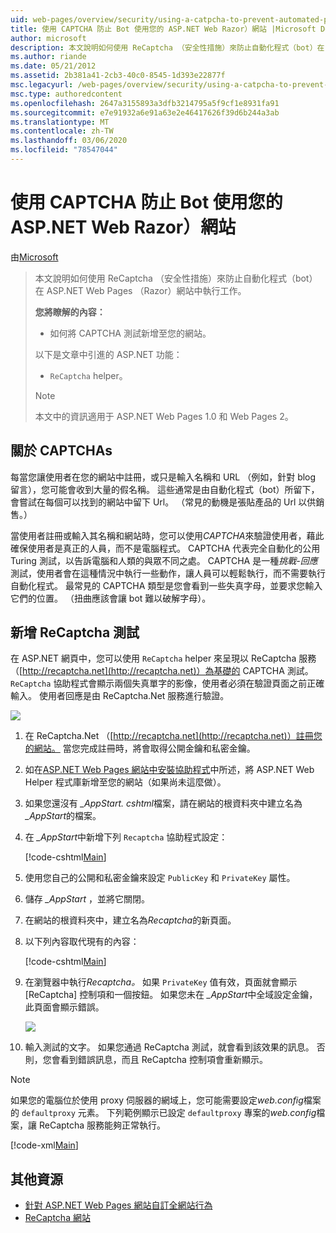```yaml
---
uid: web-pages/overview/security/using-a-catpcha-to-prevent-automated-programs-bots-from-using-your-aspnet-web-site
title: 使用 CAPTCHA 防止 Bot 使用您的 ASP.NET Web Razor）網站 |Microsoft Docs
author: microsoft
description: 本文說明如何使用 ReCaptcha （安全性措施）來防止自動化程式（bot）在 ASP.NET Web Pages （Razor）中執行工作 。
ms.author: riande
ms.date: 05/21/2012
ms.assetid: 2b381a41-2cb3-40c0-8545-1d393e22877f
msc.legacyurl: /web-pages/overview/security/using-a-catpcha-to-prevent-automated-programs-bots-from-using-your-aspnet-web-site
msc.type: authoredcontent
ms.openlocfilehash: 2647a3155893a3dfb3214795a5f9cf1e8931fa91
ms.sourcegitcommit: e7e91932a6e91a63e2e46417626f39d6b244a3ab
ms.translationtype: MT
ms.contentlocale: zh-TW
ms.lasthandoff: 03/06/2020
ms.locfileid: "78547044"
---
```

# <a name="using-a-captcha-to-prevent-bots-from-using-your-aspnet-web-razor-site"></a>使用 CAPTCHA 防止 Bot 使用您的 ASP.NET Web Razor）網站

由[Microsoft](https://github.com/microsoft)

> 本文說明如何使用 ReCaptcha （安全性措施）來防止自動化程式（bot）在 ASP.NET Web Pages （Razor）網站中執行工作。
> 
> **您將瞭解的內容：** 
> 
> - 如何將 CAPTCHA 測試新增至您的網站。
> 
> 以下是文章中引進的 ASP.NET 功能：
> 
> - `ReCaptcha` helper。
> 
> > [!NOTE]
> > 本文中的資訊適用于 ASP.NET Web Pages 1.0 和 Web Pages 2。

## <a name="about-captchas"></a>關於 CAPTCHAs

每當您讓使用者在您的網站中註冊，或只是輸入名稱和 URL （例如，針對 blog 留言），您可能會收到大量的假名稱。 這些通常是由自動化程式（bot）所留下，會嘗試在每個可以找到的網站中留下 Url。 （常見的動機是張貼產品的 Url 以供銷售。）

當使用者註冊或輸入其名稱和網站時，您可以使用*CAPTCHA*來驗證使用者，藉此確保使用者是真正的人員，而不是電腦程式。 CAPTCHA 代表完全自動化的公用 Turing 測試，以告訴電腦和人類的與眾不同之處。 CAPTCHA 是一種*挑戰-回應*測試，使用者會在這種情況中執行一些動作，讓人員可以輕鬆執行，而不需要執行自動化程式。 最常見的 CAPTCHA 類型是您會看到一些失真字母，並要求您輸入它們的位置。 （扭曲應該會讓 bot 難以破解字母）。

## <a name="adding-a-recaptcha-test"></a>新增 ReCaptcha 測試

在 ASP.NET 網頁中，您可以使用 `ReCaptcha` helper 來呈現以 ReCaptcha 服務（[http://recaptcha.net](http://recaptcha.net)）為基礎的 CAPTCHA 測試。 `ReCaptcha` 協助程式會顯示兩個失真單字的影像，使用者必須在驗證頁面之前正確輸入。 使用者回應是由 ReCaptcha.Net 服務進行驗證。

![](using-a-catpcha-to-prevent-automated-programs-bots-from-using-your-aspnet-web-site/_static/image1.jpg)

1. 在 ReCaptcha.Net （[http://recaptcha.net](http://recaptcha.net)）註冊您的網站。 當您完成註冊時，將會取得公開金鑰和私密金鑰。
2. 如在[ASP.NET Web Pages 網站中安裝協助程式](https://go.microsoft.com/fwlink/?LinkId=252372)中所述，將 ASP.NET Web Helper 程式庫新增至您的網站（如果尚未這麼做）。
3. 如果您還沒有 *\_AppStart. cshtml*檔案，請在網站的根資料夾中建立名為 *\_AppStart*的檔案。
4. 在 *\_AppStart*中新增下列 `Recaptcha` 協助程式設定： 

    [!code-cshtml[Main](using-a-catpcha-to-prevent-automated-programs-bots-from-using-your-aspnet-web-site/samples/sample1.cshtml?highlight=6-7)]
5. 使用您自己的公開和私密金鑰來設定 `PublicKey` 和 `PrivateKey` 屬性。
6. 儲存 *\_AppStart* ，並將它關閉。
7. 在網站的根資料夾中，建立名為*Recaptcha*的新頁面。
8. 以下列內容取代現有的內容： 

    [!code-cshtml[Main](using-a-catpcha-to-prevent-automated-programs-bots-from-using-your-aspnet-web-site/samples/sample2.cshtml)]
9. 在瀏覽器中執行*Recaptcha。* 如果 `PrivateKey` 值有效，頁面就會顯示 [ReCaptcha] 控制項和一個按鈕。 如果您未在 *\_AppStart*中全域設定金鑰，此頁面會顯示錯誤。 

    ![](using-a-catpcha-to-prevent-automated-programs-bots-from-using-your-aspnet-web-site/_static/image1.png)
10. 輸入測試的文字。 如果您通過 ReCaptcha 測試，就會看到該效果的訊息。 否則，您會看到錯誤訊息，而且 ReCaptcha 控制項會重新顯示。

> [!NOTE]
> 如果您的電腦位於使用 proxy 伺服器的網域上，您可能需要設定*web.config*檔案的 `defaultproxy` 元素。 下列範例顯示已設定 `defaultproxy` 專案的*web.config*檔案，讓 ReCaptcha 服務能夠正常執行。
> 
> [!code-xml[Main](using-a-catpcha-to-prevent-automated-programs-bots-from-using-your-aspnet-web-site/samples/sample3.xml)]

<a id="Additional_Resources"></a>
## <a name="additional-resources"></a>其他資源

- [針對 ASP.NET Web Pages 網站自訂全網站行為](https://go.microsoft.com/fwlink/?LinkId=202906)
- [ReCaptcha 網站](https://www.google.com/recaptcha)
